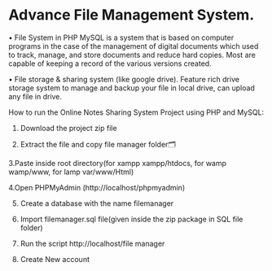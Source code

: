 # Advance File Management System.

• File System in PHP MySQL is a system that is based on computer programs in the case of the management of digital documents which used to track, manage, and store documents and reduce hard copies. Most are capable of keeping a record of the various versions created.

• File storage & sharing system (like google drive). Feature rich drive storage system to manage and 
backup your file in local drive, can upload any file in drive.


How to run the Online Notes Sharing System Project using PHP and MySQL:

1. Download the project zip file

2. Extract the file and copy file manager folder🗂️

3.Paste inside root directory(for xampp xampp/htdocs, for wamp wamp/www, for lamp var/www/Html)

4.Open PHPMyAdmin (http://localhost/phpmyadmin)

5. Create a database with the name filemanager

6. Import filemanager.sql file(given inside the zip package in SQL file folder)

7. Run the script http://localhost/file manager

8. Create New account